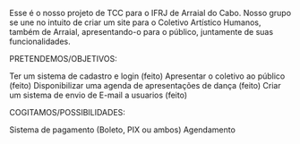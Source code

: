 Esse é o nosso projeto de TCC para o IFRJ de Arraial do Cabo. Nosso grupo se une no intuito de criar um site para o Coletivo Artístico Humanos, também de Arraial, apresentando-o para o público, juntamente de suas funcionalidades.

PRETENDEMOS/OBJETIVOS:

Ter um sistema de cadastro e login (feito)
Apresentar o coletivo ao público (feito)
Disponibilizar uma agenda de apresentações de dança (feito)
Criar um sistema de envio de E-mail a usuarios (feito)

COGITAMOS/POSSIBILIDADES:

Sistema de pagamento (Boleto, PIX ou ambos)
Agendamento